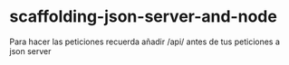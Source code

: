 # scaffolding-json-server-and-node
Para hacer las peticiones recuerda añadir /api/ antes de tus peticiones a json server
